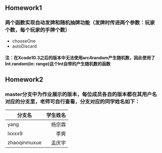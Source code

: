 ## Homework1
### 两个函数实现自动发牌和随机抽牌功能（发牌时传进两个参数：玩家个数，每个玩家的手牌个数）
- chooseOne
- autoDiscard

#### 注：在Xcode10.3之后的版本中无法使用arc4random产生随机数，因此使用了Int.random(in: range)这个Int自带的产生随机数的函数

## Homework2
### master分支中为作业展示的版本，每位成员各自的版本都在其用户名对应的分支里，老师可自行查看，分支对应的同学姓名如下：
分支名|学生姓名
---|---:
yang| 杨宗霖
lxxxx9| 李爽
zhaoqinmuxue| 孟庆宇

